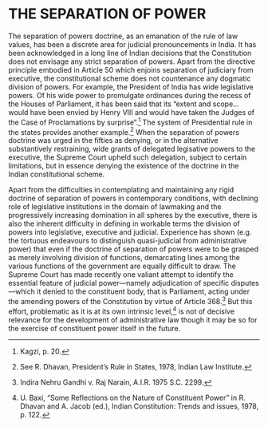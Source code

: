 # THE SEPARATION OF POWER

The separation of powers doctrine, as an emanation of the rule of law values, has been a discrete area for judicial pronouncements in India. It has been acknowledged in a long line of Indian decisions that the Constitution does not envisage any strict separation of powers. Apart from the directive principle embodied in Article 50 which enjoins separation of judiciary from executive, the constitutional scheme does not countenance any dogmatic division of powers. For example, the President of India has wide legislative powers. Of his wide power to promulgate ordinances during the recess of the Houses of Parliament, it has been said that its “extent and scope… would have been envied by Henry VIII and would have taken the Judges of the Case of Proclamations by surprise”.[^17] The system of Presidential rule in the states provides another example.[^18] When the separation of powers doctrine was urged in the fifties as denying, or in the alternative substantively restraining, wide grants of delegated legisative powers to the executive, the Supreme Court upheld such delegation, subject to certain limitations, but in essence denying the existence of the doctrine in the Indian constitutional scheme.

Apart from the difficulties in contemplating and maintaining any rigid doctrine of separation of powers in contemporary conditions, with declining role of legislative institutions in the domain of lawmaking and the progressively increasing domination in all spheres by the executive, there is also the inherent difficulty in defining in workable terms the division of powers into legislative, executive and judicial. Experience has shown (e.g. the tortuous endeavours to distinguish quasi-judicial from administrative power) that even if the doctrine of separation of powers were to be grasped as merely involving division of functions, demarcating lines among the various functions of the government are equally difficult to draw. The Supreme Court has made recently one valiant attempt to identify the essential feature of judicial power—namely adjudication of specific disputes—which it denied to the constituent body, that is Parliament, acting under the amending powers of the Constitution by virtue of Article 368.[^19] But this effort, problematic as it is at its own intrinsic level,[^20] is not of decisive relevance for the development of administrative law though it may be so for the exercise of constituent power itself in the future.

[^17]: Kagzi, p. 20.

[^18]: See R. Dhavan, President’s Rule in States, 1978, Indian Law Institute.

[^19]: Indira Nehru Gandhi v. Raj Narain, A.I.R. 1975 S.C. 2299.

[^20]: U. Baxi, “Some Reflections on the Nature of Constituent Power” in R. Dhavan and A. Jacob (ed.), Indian Constitution: Trends and issues, 1978, p. 122.
